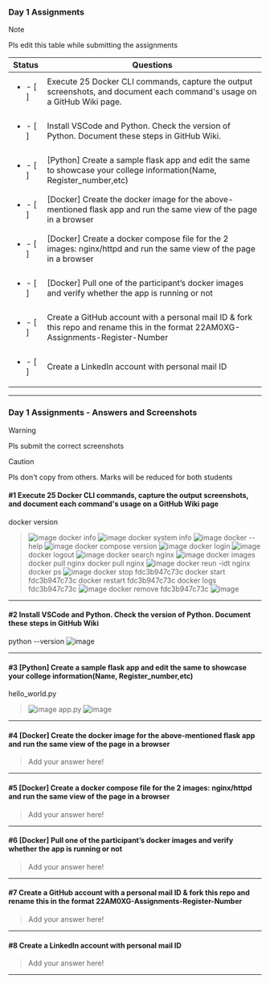 ### Day 1 Assignments

> [!NOTE]
> Pls edit this table while submitting the assignments

| Status         | Questions     | 
|----------------|---------------|
| <ul><li>- [ ] </li></ul> | Execute 25 Docker CLI commands, capture the output screenshots, and document each command's usage on a GitHub Wiki page. |
| <ul><li>- [ ] </li></ul> | Install VSCode and Python. Check the version of Python. Document these steps in GitHub Wiki. |
| <ul><li>- [ ] </li></ul> | [Python] Create a sample flask app and edit the same to showcase your college information(Name, Register_number,etc) |
| <ul><li>- [ ] </li></ul> | [Docker] Create the docker image for the above-mentioned flask app and run the same view of the page in a browser |
| <ul><li>- [ ] </li></ul> | [Docker] Create a docker compose file for the 2 images: nginx/httpd and run the same view of the page in a browser |
| <ul><li>- [ ] </li></ul> | [Docker] Pull one of the participant’s docker images and verify whether the app is running or not  |
| <ul><li>- [ ] </li></ul> | Create a GitHub account with a personal mail ID & fork this repo and rename this in the format 22AM0XG-Assignments-Register-Number  |
| <ul><li>- [ ] </li></ul> | Create a LinkedIn account with personal mail ID  |

***

### Day 1 Assignments - Answers and Screenshots

> [!WARNING]
> Pls submit the correct screenshots

> [!CAUTION]
> Pls don't copy from others. Marks will be reduced for both students

#### #1 Execute 25 Docker CLI commands, capture the output screenshots, and document each command's usage on a GitHub Wiki page
docker version
> ![image](https://github.com/user-attachments/assets/5f9909e4-14ed-4678-9a6e-d3e980a6777b)
docker info
> ![image](https://github.com/user-attachments/assets/074a54b7-26b3-4965-8f63-7599a7b44e57)
docker system info
> ![image](https://github.com/user-attachments/assets/b5dacbba-2227-49cb-8b59-44d2de13b90c)
docker --help
> ![image](https://github.com/user-attachments/assets/750a4c11-3e47-4c5e-a2ed-36fb6b3f0620)
docker compose version
> ![image](https://github.com/user-attachments/assets/1b1c6ce3-e6e4-4407-9e40-d3e38d5d3c2f)
docker login
> ![image](https://github.com/user-attachments/assets/8e70c263-beaa-441d-95b8-f7647e2f404e)
docker logout
> ![image](https://github.com/user-attachments/assets/f88ef4fe-e9d8-49c8-b595-0cb5c22d023c)
docker search nginx
> ![image](https://github.com/user-attachments/assets/8c816c6c-b438-4c3f-918b-7988705e23f1)
docker images
docker pull nginx
docker pull nginx
> ![image](https://github.com/user-attachments/assets/9ed6017b-cac2-4e30-a0bd-923e81eff5e6)
docker reun -idt nginx
docker ps
> ![image](https://github.com/user-attachments/assets/534c0c1f-98b9-4b8e-9c9b-1b0498c40e8e)
docker stop fdc3b947c73c
docker start fdc3b947c73c
docker restart fdc3b947c73c
docker logs fdc3b947c73c
> ![image](https://github.com/user-attachments/assets/9223669e-2b50-4a8a-a307-6bd0b0023288)
docker remove fdc3b947c73c
> ![image](https://github.com/user-attachments/assets/cddd8137-e772-4677-8116-374c70ceb74b)




***

#### #2 Install VSCode and Python. Check the version of Python. Document these steps in GitHub Wiki
python --version
![image](https://github.com/user-attachments/assets/573d0086-7198-4355-9c50-532bda6ce7f1)



***

#### #3 [Python] Create a sample flask app and edit the same to showcase your college information(Name, Register_number,etc)
hello_world.py
> ![image](https://github.com/user-attachments/assets/acf64ceb-0ab7-44d4-8ec5-00bad964b6e2)
app.py
> ![image](https://github.com/user-attachments/assets/9ee0505a-551e-42c8-a546-e38e06adc6b5)



***

#### #4 [Docker] Create the docker image for the above-mentioned flask app and run the same view of the page in a browser
> Add your answer here!

***

#### #5 [Docker] Create a docker compose file for the 2 images: nginx/httpd and run the same view of the page in a browser
> Add your answer here!

***

#### #6 [Docker] Pull one of the participant’s docker images and verify whether the app is running or not
> Add your answer here!

***

#### #7 Create a GitHub account with a personal mail ID & fork this repo and rename this in the format 22AM0XG-Assignments-Register-Number
> Add your answer here!

***

#### #8 Create a LinkedIn account with personal mail ID
> Add your answer here!

***
